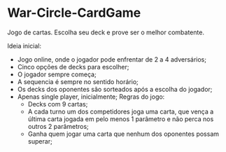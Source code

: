 # War-Circle-CardGame
Jogo de cartas. Escolha seu deck e prove ser o melhor combatente.


Ideia inicial:
- Jogo online, onde o jogador pode enfrentar de 2 a 4 adversários;
- Cinco opções de decks para escolher;
- O jogador sempre começa;
- A sequencia é sempre no sentido horário;
- Os decks dos oponentes são sorteados após a escolha do jogador;
- Apenas single player, inicialmente;
Regras do jogo:
  - Decks com 9 cartas;
  - A cada turno um dos competidores joga uma carta, que vença a última carta jogada em pelo menos 1 parâmetro e não perca nos outros 2 parâmetros;
  - Ganha quem jogar uma carta que nenhum dos oponentes possam superar;
